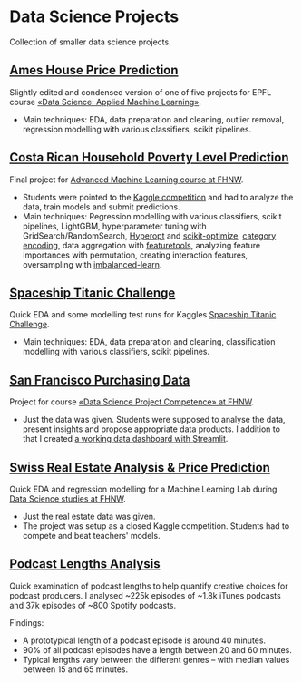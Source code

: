 # Data Science Projects
Collection of smaller data science projects.

## [Ames House Price Prediction](https://github.com/rnckp/Data-Science-Projects/tree/main/Ames%20House%20Prices)
Slightly edited and condensed version of one of five projects for EPFL course [«Data Science: Applied Machine Learning»](https://www.extensionschool.ch/applied-data-science-machine-learning).
- Main techniques: EDA, data preparation and cleaning, outlier removal, regression modelling with various classifiers, scikit pipelines.


## [Costa Rican Household Poverty Level Prediction](https://github.com/rnckp/Data-Science-Projects/tree/main/Costa%20Rica%20Poverty%20Levels)
Final project for [Advanced Machine Learning course at FHNW](https://www.fhnw.ch/de/weiterbildung/technik/advanced-machine-learning).
- Students were pointed to the [Kaggle competition](https://www.kaggle.com/c/costa-rican-household-poverty-prediction) and had to analyze the data, train models and submit predictions. 
- Main techniques: Regression modelling with various classifiers, scikit pipelines, LightGBM, hyperparameter tuning with GridSearch/RandomSearch, [Hyperopt](https://github.com/hyperopt/hyperopt) and [scikit-optimize](https://scikit-optimize.github.io/stable/), [category encoding](https://contrib.scikit-learn.org/category_encoders/), data aggregation with [featuretools](https://www.featuretools.com/), analyzing feature importances with permutation, creating interaction features, oversampling with [imbalanced-learn](https://imbalanced-learn.org/stable/).


## [Spaceship Titanic Challenge](https://github.com/rnckp/Data-Science-Projects/tree/main/Spaceship%20Titanic)
Quick EDA and some modelling test runs for Kaggles [Spaceship Titanic Challenge](https://www.kaggle.com/competitions/spaceship-titanic/overview).
- Main techniques: EDA, data preparation and cleaning, classification modelling with various classifiers, scikit pipelines.


## [San Francisco Purchasing Data](https://github.com/rnckp/Data-Science-Projects/tree/main/San%20Francisco%20Purchasing%20Data%20Analysis)
Project for course [«Data Science Project Competence» at FHNW](https://www.fhnw.ch/de/weiterbildung/technik/data-science-projektkompetenz).

- Just the data was given. Students were supposed to analyse the data, present insights and propose appropriate data products. I addition to that I created [a working data dashboard with Streamlit](https://github.com/rnckp/San-Francisco-Purchasing-Data-Dashboard).


## [Swiss Real Estate Analysis & Price Prediction](https://github.com/rnckp/Data-Science-Projects/tree/main/Swiss%20Real%20Estate%20Price%20Analysis%20%26%20Modelling)
Quick EDA and regression modelling for a Machine Learning Lab during [Data Science studies at FHNW](https://www.fhnw.ch/de/weiterbildung/technik/das-data-science). 

- Just the real estate data was given. 
- The project was setup as a closed Kaggle competition. Students had to compete and beat teachers' models.


## [Podcast Lengths Analysis](https://github.com/rnckp/Data-Science-Projects/tree/main/Podcast%20Lengths%20Analysis)
Quick examination of podcast lengths to help quantify creative choices for podcast producers. I analysed ~225k episodes of ~1.8k iTunes podcasts and 37k episodes of ~800 Spotify podcasts. 

Findings: 
- A prototypical length of a podcast episode is around 40 minutes.
- 90% of all podcast episodes have a length between 20 and 60 minutes.
- Typical lengths vary between the different genres – with median values between 15 and 65 minutes.
